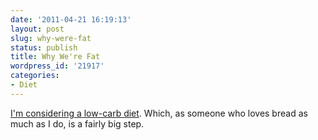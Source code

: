 ```yaml
---
date: '2011-04-21 16:19:13'
layout: post
slug: why-were-fat
status: publish
title: Why We're Fat
wordpress_id: '21917'
categories:
- Diet
---
```


[I'm considering a low-carb diet](http://www.nytimes.com/2002/07/07/magazine/what-if-it-s-all-been-a-big-fat-lie.html?pagewanted=all). Which, as someone who loves bread as much as I do, is a fairly big step.

